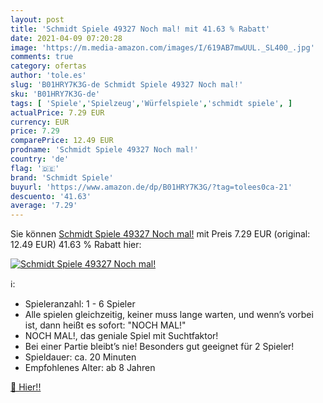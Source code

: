 ```yaml
---
layout: post
title: 'Schmidt Spiele 49327 Noch mal! mit 41.63 % Rabatt'
date: 2021-04-09 07:20:28
image: 'https://m.media-amazon.com/images/I/619AB7mwUUL._SL400_.jpg'
comments: true
category: ofertas
author: 'tole.es'
slug: 'B01HRY7K3G-de Schmidt Spiele 49327 Noch mal!'
sku: 'B01HRY7K3G-de'
tags: [ 'Spiele','Spielzeug','Würfelspiele','schmidt spiele', ]
actualPrice: 7.29 EUR
currency: EUR
price: 7.29
comparePrice: 12.49 EUR
prodname: 'Schmidt Spiele 49327 Noch mal!'
country: 'de'
flag: '🇩🇪'
brand: 'Schmidt Spiele'
buyurl: 'https://www.amazon.de/dp/B01HRY7K3G/?tag=tolees0ca-21'
descuento: '41.63'
average: '7.29'
---
```


Sie können [Schmidt Spiele 49327 Noch mal!](https://www.amazon.de/dp/B01HRY7K3G/?tag=tolees0ca-21) mit Preis 7.29 EUR (original: 12.49 EUR) 41.63 % Rabatt hier:

[![Schmidt Spiele 49327 Noch mal!](https://m.media-amazon.com/images/I/619AB7mwUUL._SL400_.jpg)](https://www.amazon.de/dp/B01HRY7K3G/?tag=tolees0ca-21)

ℹ️:

- Spieleranzahl: 1 - 6 Spieler
- Alle spielen gleichzeitig, keiner muss lange warten, und wenn’s vorbei ist, dann heißt es sofort: "NOCH MAL!"
- NOCH MAL!, das geniale Spiel mit Suchtfaktor!
- Bei einer Partie bleibt’s nie! Besonders gut geeignet für 2 Spieler!
- Spieldauer: ca. 20 Minuten
- Empfohlenes Alter: ab 8 Jahren

[🛒 Hier!!](https://www.amazon.de/dp/B01HRY7K3G/?tag=tolees0ca-21)
